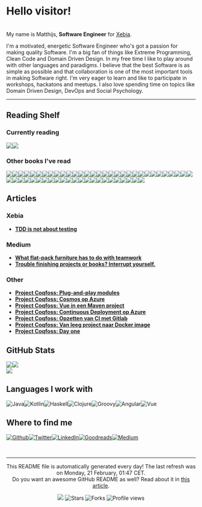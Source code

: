 
<h1>Hello visitor!</h1>
<p><br/>My name is Matthijs,  <b>Software Engineer</b> for <a href="https://www.xebia.com" target="_blank">Xebia</a>.</p>
<p>I'm a motivated, energetic Software Engineer who's got a passion for making quality Software. I'm a big fan of things like Extreme Programming, Clean Code and Domain Driven Design. In my free time I like to play around with other languages and paradigms. I believe that the best Software is as simple as possible and that collaboration is one of the most important tools in making Software right. I'm very eager to learn and like to participate in workshops, hackatons and meetups. I also love spending time on topics like Domain Driven Design, DevOps and Social Psychology.</p>
<hr/>
<h2>Reading Shelf</h2>
<h3>Currently reading</h3><a href="https://www.goodreads.com/review/show/4508603104?utm_medium=api&amp;utm_source=rss"><img src="https://i.gr-assets.com/images/S/compressed.photo.goodreads.com/books/1585196491l/49828197._SX98_.jpg"/></a><a href="https://www.goodreads.com/review/show/3553297097?utm_medium=api&amp;utm_source=rss"><img src="https://i.gr-assets.com/images/S/compressed.photo.goodreads.com/books/1391032527l/43713._SX98_.jpg"/></a>
<h3>Other books I've read</h3><a href="https://www.goodreads.com/review/show/4441451430?utm_medium=api&amp;utm_source=rss"><img src="https://i.gr-assets.com/images/S/compressed.photo.goodreads.com/books/1208196341l/3199232._SY75_.jpg"/></a><a href="https://www.goodreads.com/review/show/3960193602?utm_medium=api&amp;utm_source=rss"><img src="https://i.gr-assets.com/images/S/compressed.photo.goodreads.com/books/1580813753l/44144493._SX50_.jpg"/></a><a href="https://www.goodreads.com/review/show/4109417032?utm_medium=api&amp;utm_source=rss"><img src="https://i.gr-assets.com/images/S/compressed.photo.goodreads.com/books/1347612475l/288117._SY75_.jpg"/></a><a href="https://www.goodreads.com/review/show/4348823807?utm_medium=api&amp;utm_source=rss"><img src="https://i.gr-assets.com/images/S/compressed.photo.goodreads.com/books/1391275636l/6732019._SY75_.jpg"/></a><a href="https://www.goodreads.com/review/show/4200177439?utm_medium=api&amp;utm_source=rss"><img src="https://i.gr-assets.com/images/S/compressed.photo.goodreads.com/books/1617709587l/55339408._SY75_.jpg"/></a><a href="https://www.goodreads.com/review/show/4172518833?utm_medium=api&amp;utm_source=rss"><img src="https://i.gr-assets.com/images/S/compressed.photo.goodreads.com/books/1616939566l/57196550._SX50_.jpg"/></a><a href="https://www.goodreads.com/review/show/4179739402?utm_medium=api&amp;utm_source=rss"><img src="https://i.gr-assets.com/images/S/compressed.photo.goodreads.com/books/1403186979l/22512931._SX50_.jpg"/></a><a href="https://www.goodreads.com/review/show/3944113661?utm_medium=api&amp;utm_source=rss"><img src="https://i.gr-assets.com/images/S/compressed.photo.goodreads.com/books/1567124535l/43567723._SX50_.jpg"/></a><a href="https://www.goodreads.com/review/show/3993670455?utm_medium=api&amp;utm_source=rss"><img src="https://i.gr-assets.com/images/S/compressed.photo.goodreads.com/books/1576006145l/49199400._SX50_.jpg"/></a><a href="https://www.goodreads.com/review/show/3960227966?utm_medium=api&amp;utm_source=rss"><img src="https://i.gr-assets.com/images/S/compressed.photo.goodreads.com/books/1595815356l/49099937._SY75_.jpg"/></a><a href="https://www.goodreads.com/review/show/3960193758?utm_medium=api&amp;utm_source=rss"><img src="https://i.gr-assets.com/images/S/compressed.photo.goodreads.com/books/1390169859l/3828902._SY75_.jpg"/></a><a href="https://www.goodreads.com/review/show/4083738098?utm_medium=api&amp;utm_source=rss"><img src="https://i.gr-assets.com/images/S/compressed.photo.goodreads.com/books/1328834807l/5608045._SX50_.jpg"/></a><a href="https://www.goodreads.com/review/show/3986901437?utm_medium=api&amp;utm_source=rss"><img src="https://i.gr-assets.com/images/S/compressed.photo.goodreads.com/books/1614389217l/39282904._SX50_.jpg"/></a><a href="https://www.goodreads.com/review/show/3684015112?utm_medium=api&amp;utm_source=rss"><img src="https://i.gr-assets.com/images/S/compressed.photo.goodreads.com/books/1342552108l/15756865._SX50_.jpg"/></a><a href="https://www.goodreads.com/review/show/3585083324?utm_medium=api&amp;utm_source=rss"><img src="https://i.gr-assets.com/images/S/compressed.photo.goodreads.com/books/1349052024l/192221._SY75_.jpg"/></a><a href="https://www.goodreads.com/review/show/3684018799?utm_medium=api&amp;utm_source=rss"><img src="https://i.gr-assets.com/images/S/compressed.photo.goodreads.com/books/1348030542l/4268826._SX50_.jpg"/></a><a href="https://www.goodreads.com/review/show/3817392324?utm_medium=api&amp;utm_source=rss"><img src="https://i.gr-assets.com/images/S/compressed.photo.goodreads.com/books/1563409554l/44135420._SX50_.jpg"/></a><a href="https://www.goodreads.com/review/show/3896539787?utm_medium=api&amp;utm_source=rss"><img src="https://i.gr-assets.com/images/S/compressed.photo.goodreads.com/books/1610572463l/56659570._SX50_.jpg"/></a><a href="https://www.goodreads.com/review/show/3008662603?utm_medium=api&amp;utm_source=rss"><img src="https://i.gr-assets.com/images/S/compressed.photo.goodreads.com/books/1559878560l/46159932._SX50_.jpg"/></a><a href="https://www.goodreads.com/review/show/2872522444?utm_medium=api&amp;utm_source=rss"><img src="https://i.gr-assets.com/images/S/compressed.photo.goodreads.com/books/1348558067l/7912517._SX50_.jpg"/></a><a href="https://www.goodreads.com/review/show/2872532642?utm_medium=api&amp;utm_source=rss"><img src="https://i.gr-assets.com/images/S/compressed.photo.goodreads.com/books/1378814693l/18399028._SX50_.jpg"/></a><a href="https://www.goodreads.com/review/show/3553294982?utm_medium=api&amp;utm_source=rss"><img src="https://i.gr-assets.com/images/S/compressed.photo.goodreads.com/books/1600364459l/225111._SY75_.jpg"/></a><a href="https://www.goodreads.com/review/show/2872520108?utm_medium=api&amp;utm_source=rss"><img src="https://i.gr-assets.com/images/S/compressed.photo.goodreads.com/books/1465761302l/28257707._SX50_.jpg"/></a><a href="https://www.goodreads.com/review/show/2915480638?utm_medium=api&amp;utm_source=rss"><img src="https://i.gr-assets.com/images/S/compressed.photo.goodreads.com/books/1348931599l/6452796._SX50_.jpg"/></a><a href="https://www.goodreads.com/review/show/2872523063?utm_medium=api&amp;utm_source=rss"><img src="https://i.gr-assets.com/images/S/compressed.photo.goodreads.com/books/1503925020l/36138482._SX50_.jpg"/></a><a href="https://www.goodreads.com/review/show/3414703802?utm_medium=api&amp;utm_source=rss"><img src="https://i.gr-assets.com/images/S/compressed.photo.goodreads.com/books/1387700719l/83847._SX50_.jpg"/></a><a href="https://www.goodreads.com/review/show/3464237590?utm_medium=api&amp;utm_source=rss"><img src="https://i.gr-assets.com/images/S/compressed.photo.goodreads.com/books/1468786982l/29238799._SY75_.jpg"/></a><a href="https://www.goodreads.com/review/show/2872523622?utm_medium=api&amp;utm_source=rss"><img src="https://i.gr-assets.com/images/S/compressed.photo.goodreads.com/books/1372039943l/387190._SX50_.jpg"/></a><a href="https://www.goodreads.com/review/show/3584729810?utm_medium=api&amp;utm_source=rss"><img src="https://i.gr-assets.com/images/S/compressed.photo.goodreads.com/books/1520615948l/35747076._SX50_.jpg"/></a><a href="https://www.goodreads.com/review/show/3220739931?utm_medium=api&amp;utm_source=rss"><img src="https://i.gr-assets.com/images/S/compressed.photo.goodreads.com/books/1386925310l/67833._SX50_.jpg"/></a><a href="https://www.goodreads.com/review/show/2972525588?utm_medium=api&amp;utm_source=rss"><img src="https://i.gr-assets.com/images/S/compressed.photo.goodreads.com/books/1440528321l/36071._SY75_.jpg"/></a><a href="https://www.goodreads.com/review/show/2999558011?utm_medium=api&amp;utm_source=rss"><img src="https://i.gr-assets.com/images/S/compressed.photo.goodreads.com/books/1255573980l/1713426._SY75_.jpg"/></a><a href="https://www.goodreads.com/review/show/2872519984?utm_medium=api&amp;utm_source=rss"><img src="https://i.gr-assets.com/images/S/compressed.photo.goodreads.com/books/1421842784l/36072._SY75_.jpg"/></a><a href="https://www.goodreads.com/review/show/3585083608?utm_medium=api&amp;utm_source=rss"><img src="https://i.gr-assets.com/images/S/compressed.photo.goodreads.com/books/1390692774l/3063393._SX50_.jpg"/></a><a href="https://www.goodreads.com/review/show/2999552302?utm_medium=api&amp;utm_source=rss"><img src="https://i.gr-assets.com/images/S/compressed.photo.goodreads.com/books/1391026083l/28815._SY75_.jpg"/></a><a href="https://www.goodreads.com/review/show/3414704827?utm_medium=api&amp;utm_source=rss"><img src="https://i.gr-assets.com/images/S/compressed.photo.goodreads.com/books/1566877586l/44333183._SX50_.jpg"/></a><a href="https://www.goodreads.com/review/show/2872523828?utm_medium=api&amp;utm_source=rss"><img src="https://i.gr-assets.com/images/S/compressed.photo.goodreads.com/books/1287493789l/179133._SX50_.jpg"/></a><a href="https://www.goodreads.com/review/show/2872520380?utm_medium=api&amp;utm_source=rss"><img src="https://i.gr-assets.com/images/S/compressed.photo.goodreads.com/books/1317793965l/11468377._SX50_.jpg"/></a><a href="https://www.goodreads.com/review/show/2873721221?utm_medium=api&amp;utm_source=rss"><img src="https://i.gr-assets.com/images/S/compressed.photo.goodreads.com/books/1348027904l/85009._SX50_.jpg"/></a><a href="https://www.goodreads.com/review/show/3585128398?utm_medium=api&amp;utm_source=rss"><img src="https://i.gr-assets.com/images/S/compressed.photo.goodreads.com/books/1347640457l/8686650._SX50_.jpg"/></a><a href="https://www.goodreads.com/review/show/3697049882?utm_medium=api&amp;utm_source=rss"><img src="https://i.gr-assets.com/images/S/compressed.photo.goodreads.com/books/1361113128l/17255186._SX50_.jpg"/></a><a href="https://www.goodreads.com/review/show/2872523939?utm_medium=api&amp;utm_source=rss"><img src="https://i.gr-assets.com/images/S/compressed.photo.goodreads.com/books/1471680093l/18043011._SX50_.jpg"/></a><a href="https://www.goodreads.com/review/show/2873762748?utm_medium=api&amp;utm_source=rss"><img src="https://i.gr-assets.com/images/S/compressed.photo.goodreads.com/books/1554139259l/44719608._SX50_.jpg"/></a><a href="https://www.goodreads.com/review/show/2872522645?utm_medium=api&amp;utm_source=rss"><img src="https://i.gr-assets.com/images/S/compressed.photo.goodreads.com/books/1347470803l/10284614._SX50_.jpg"/></a><a href="https://www.goodreads.com/review/show/3028131514?utm_medium=api&amp;utm_source=rss"><img src="https://i.gr-assets.com/images/S/compressed.photo.goodreads.com/books/1540216607l/33618151._SX50_.jpg"/></a><a href="https://www.goodreads.com/review/show/3028131864?utm_medium=api&amp;utm_source=rss"><img src="https://i.gr-assets.com/images/S/compressed.photo.goodreads.com/books/1294497489l/6593810._SX50_.jpg"/></a><a href="https://www.goodreads.com/review/show/2873720315?utm_medium=api&amp;utm_source=rss"><img src="https://i.gr-assets.com/images/S/compressed.photo.goodreads.com/books/1401432508l/4099._SX50_.jpg"/></a><a href="https://www.goodreads.com/review/show/3764761711?utm_medium=api&amp;utm_source=rss"><img src="https://i.gr-assets.com/images/S/compressed.photo.goodreads.com/books/1473461230l/26083308._SY75_.jpg"/></a><a href="https://www.goodreads.com/review/show/2872523348?utm_medium=api&amp;utm_source=rss"><img src="https://i.gr-assets.com/images/S/compressed.photo.goodreads.com/books/1436202607l/3735293._SX50_.jpg"/></a><a href="https://www.goodreads.com/review/show/2873720126?utm_medium=api&amp;utm_source=rss"><img src="https://i.gr-assets.com/images/S/compressed.photo.goodreads.com/books/1433511045l/105099._SX50_.jpg"/></a><a href="https://www.goodreads.com/review/show/3642496731?utm_medium=api&amp;utm_source=rss"><img src="https://i.gr-assets.com/images/S/compressed.photo.goodreads.com/books/1585635784l/51639708._SY75_.jpg"/></a><a href="https://www.goodreads.com/review/show/3220740588?utm_medium=api&amp;utm_source=rss"><img src="https://i.gr-assets.com/images/S/compressed.photo.goodreads.com/books/1565720761l/51641876._SX50_SY75_.jpg"/></a><a href="https://www.goodreads.com/review/show/2872521251?utm_medium=api&amp;utm_source=rss"><img src="https://i.gr-assets.com/images/S/compressed.photo.goodreads.com/books/1333578746l/3869._SX50_.jpg"/></a><a href="https://www.goodreads.com/review/show/2872520879?utm_medium=api&amp;utm_source=rss"><img src="https://i.gr-assets.com/images/S/compressed.photo.goodreads.com/books/1595674533l/23692271._SY75_.jpg"/></a>
<h2>Articles</h2>
<h3>Xebia</h3>
<ul>
  <li><a href="https://xebia.com/tdd-is-not-about-testing/"><b>TDD is not about testing</b></a></li>
</ul>
<h3>Medium</h3>
<ul>
  <li><a href="https://mjjthoolen.medium.com/what-flat-pack-furniture-has-to-do-with-teamwork-ca02c47b4a18?source=rss-13f57454df93------2"><b>What flat-pack furniture has to do with teamwork</b></a></li>
  <li><a href="https://mjjthoolen.medium.com/trouble-finishing-projects-or-books-interrupt-yourself-cc7297163a7d?source=rss-13f57454df93------2"><b>Trouble finishing projects or books? Interrupt yourself.</b></a></li>
</ul>
<h3>Other</h3>
<ul>
  <li><a href="https://www.codesquad.nl/project-coqfoss-plug-and-play-modules/?utm_source=rss&amp;utm_medium=rss&amp;utm_campaign=project-coqfoss-plug-and-play-modules"><b>Project Coqfoss: Plug-and-play modules</b></a></li>
  <li><a href="https://www.codesquad.nl/project-coqfoss-cosmos-in-op-azure/?utm_source=rss&amp;utm_medium=rss&amp;utm_campaign=project-coqfoss-cosmos-in-op-azure"><b>Project Coqfoss: Cosmos op Azure</b></a></li>
  <li><a href="https://www.codesquad.nl/project-coqfoss-de-voorkant-voorzien-van-vue/?utm_source=rss&amp;utm_medium=rss&amp;utm_campaign=project-coqfoss-de-voorkant-voorzien-van-vue"><b>Project Coqfoss: Vue in een Maven project</b></a></li>
  <li><a href="https://www.codesquad.nl/pr/?utm_source=rss&amp;utm_medium=rss&amp;utm_campaign=pr"><b>Project Coqfoss: Continuous Deployment op Azure</b></a></li>
  <li><a href="https://www.codesquad.nl/project-coqfoss-opzetten-van-ci-met-gitlab/?utm_source=rss&amp;utm_medium=rss&amp;utm_campaign=project-coqfoss-opzetten-van-ci-met-gitlab"><b>Project Coqfoss: Opzetten van CI met Gitlab</b></a></li>
  <li><a href="https://www.codesquad.nl/project-coqfoss-van-leeg-project-naar-docker-image/?utm_source=rss&amp;utm_medium=rss&amp;utm_campaign=project-coqfoss-van-leeg-project-naar-docker-image"><b>Project Coqfoss: Van leeg project naar Docker image</b></a></li>
  <li><a href="https://www.codesquad.nl/beginnen-aan-coqfoss/?utm_source=rss&amp;utm_medium=rss&amp;utm_campaign=beginnen-aan-coqfoss"><b>Project Coqfoss: Day one</b></a></li>
</ul>
<h2>GitHub Stats</h2><a href="https://github.com/mthoolen/mthoolen"><img align="center" src="https://github-readme-stats.vercel.app/api/top-langs/?username=mthoolen&amp;title_color=24292e&amp;text_color=24292e&amp;icon_color=24292e&amp;bg_color=ffffff"/></a><a href="https://github.com/mthoolen/mthoolen"><img align="center" src="https://github-readme-stats.vercel.app/api?username=mthoolen&amp;show_icons=true&amp;line_height=27&amp;count_private=true&amp;title_color=24292e&amp;text_color=24292e&amp;icon_color=24292e&amp;bg_color=ffffff"/></a><br/><a href="https://github.com/mthoolen/mthoolen"><img align="center" src="https://github-readme-stats.vercel.app/api/pin/?username=mthoolen&amp;repo=mthoolen&amp;title_color=24292e&amp;text_color=24292e&amp;icon_color=24292e&amp;bg_color=ffffff"/></a>
<h2>Languages I work with</h2>
<p><img alt="Java" src="https://img.shields.io/badge/-Java-46a2f1?style=flat-square&logo=java&logoColor=white"/><img alt="Kotlin" src="https://img.shields.io/badge/-Kotlin-46a2f1?style=flat-square&logo=kotlin&logoColor=white"/><img alt="Haskell" src="https://img.shields.io/badge/-Haskell-3c5fbc?style=flat-square&logo=haskell&logoColor=white"/><img alt="Clojure" src="https://img.shields.io/badge/-Clojure-311c87?style=flat-square&logo=clojure&logoColor=white"/><img alt="Groovy" src="https://img.shields.io/badge/-Groovy-870e5c?style=flat-square&logo=groovy&logoColor=white"/><img alt="Angular" src="https://img.shields.io/badge/-Angular-dd0031?style=flat-square&logo=angular&logoColor=white"/><img alt="Vue" src="https://img.shields.io/badge/-Vue-904337?style=flat-square&logo=vue.js&logoColor=white"/>
</p>
<h2>Where to find me</h2>
<p><a href="https://github.com/mthoolen" target="_blank"><img alt="Github" src="https://img.shields.io/badge/Github-%2312100E.svg?&style=for-the-badge&logo=Github&logoColor=white"/></a><a href="https://twitter.com/MThoolen" target="_blank"><img alt="Twitter" src="https://img.shields.io/badge/Twitter-%231DA1F2.svg?&style=for-the-badge&logo=Twitter&logoColor=white"/></a><a href="https://www.linkedin.com/in/matthijs-thoolen-4757a812a/" target="_blank"><img alt="LinkedIn" src="https://img.shields.io/badge/LinkedIn-%230077B5.svg?&style=for-the-badge&logo=LinkedIn&logoColor=white"/></a><a href="https://www.goodreads.com/review/list/99045566?ref=nav_mybooks" target="_blank"><img alt="Goodreads" src="https://img.shields.io/badge/Goodreads-%234285F4.svg?&style=for-the-badge&logo=google-chrome&logoColor=white"/></a><a href="https://mjjthoolen.medium.com/" target="_blank"><img alt="Medium" src="https://img.shields.io/badge/Medium-%2312100E.svg?&style=for-the-badge&logo=Medium&logoColor=white"/></a>
</p><br/>
<hr/>
<p align="center">This README file is automatically generated every day! The last refresh was on Monday, 21 February, 01:47 CET.<br/>Do you want an awesome GitHub README as well? Read about it in <a href="https://medium.com/@arjenbrandenburgh/you-should-stand-out-on-github-with-a-readme-profile-467e047b6c18" target="_blank">this article</a>.</p>
<p align="center"><img src="https://github.com/mthoolen/mthoolen/workflows/README%20build/badge.svg"/> <img alt="Stars" src="https://img.shields.io/github/stars/arjenbrandenburgh/arjenbrandenburgh?style=flat-square&labelColor=343b41"/> <img alt="Forks" src="https://img.shields.io/github/forks/arjenbrandenburgh/arjenbrandenburgh?style=flat-square&labelColor=343b41"/> <img src="https://gpvc.arturio.dev/mthoolen" alt="Profile views"/></p>